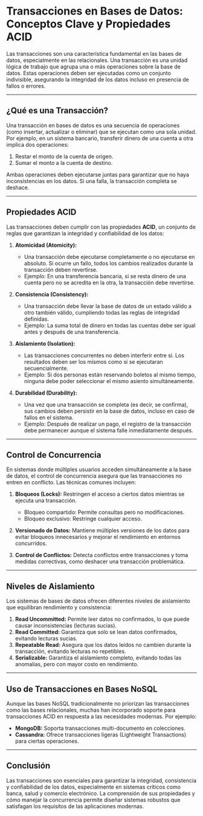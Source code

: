 # **Transacciones en Bases de Datos: Conceptos Clave y Propiedades ACID**

Las transacciones son una característica fundamental en las bases de datos, especialmente en las relacionales. Una transacción es una unidad lógica de trabajo que agrupa una o más operaciones sobre la base de datos. Estas operaciones deben ser ejecutadas como un conjunto indivisible, asegurando la integridad de los datos incluso en presencia de fallos o errores.

---

## **¿Qué es una Transacción?**  

Una transacción en bases de datos es una secuencia de operaciones (como insertar, actualizar o eliminar) que se ejecutan como una sola unidad. Por ejemplo, en un sistema bancario, transferir dinero de una cuenta a otra implica dos operaciones:  

1. Restar el monto de la cuenta de origen.  
2. Sumar el monto a la cuenta de destino.  

Ambas operaciones deben ejecutarse juntas para garantizar que no haya inconsistencias en los datos. Si una falla, la transacción completa se deshace.

---

## **Propiedades ACID**  

Las transacciones deben cumplir con las propiedades **ACID**, un conjunto de reglas que garantizan la integridad y confiabilidad de los datos:  

1. **Atomicidad (Atomicity):**  
   - Una transacción debe ejecutarse completamente o no ejecutarse en absoluto. Si ocurre un fallo, todos los cambios realizados durante la transacción deben revertirse.  
   - Ejemplo: En una transferencia bancaria, si se resta dinero de una cuenta pero no se acredita en la otra, la transacción debe revertirse.  

2. **Consistencia (Consistency):**  
   - Una transacción debe llevar la base de datos de un estado válido a otro también válido, cumpliendo todas las reglas de integridad definidas.  
   - Ejemplo: La suma total de dinero en todas las cuentas debe ser igual antes y después de una transferencia.  

3. **Aislamiento (Isolation):**  
   - Las transacciones concurrentes no deben interferir entre sí. Los resultados deben ser los mismos como si se ejecutaran secuencialmente.  
   - Ejemplo: Si dos personas están reservando boletos al mismo tiempo, ninguna debe poder seleccionar el mismo asiento simultáneamente.  

4. **Durabilidad (Durability):**  
   - Una vez que una transacción se completa (es decir, se confirma), sus cambios deben persistir en la base de datos, incluso en caso de fallos en el sistema.  
   - Ejemplo: Después de realizar un pago, el registro de la transacción debe permanecer aunque el sistema falle inmediatamente después.  

---

## **Control de Concurrencia**  

En sistemas donde múltiples usuarios acceden simultáneamente a la base de datos, el control de concurrencia asegura que las transacciones no entren en conflicto. Las técnicas comunes incluyen:  

1. **Bloqueos (Locks):** Restringen el acceso a ciertos datos mientras se ejecuta una transacción.  
   - Bloqueo compartido: Permite consultas pero no modificaciones.  
   - Bloqueo exclusivo: Restringe cualquier acceso.  

2. **Versionado de Datos:** Mantiene múltiples versiones de los datos para evitar bloqueos innecesarios y mejorar el rendimiento en entornos concurridos.  

3. **Control de Conflictos:** Detecta conflictos entre transacciones y toma medidas correctivas, como deshacer una transacción problemática.  

---

## **Niveles de Aislamiento**  

Los sistemas de bases de datos ofrecen diferentes niveles de aislamiento que equilibran rendimiento y consistencia:  

1. **Read Uncommitted:** Permite leer datos no confirmados, lo que puede causar inconsistencias (lecturas sucias).  
2. **Read Committed:** Garantiza que solo se lean datos confirmados, evitando lecturas sucias.  
3. **Repeatable Read:** Asegura que los datos leídos no cambien durante la transacción, evitando lecturas no repetibles.  
4. **Serializable:** Garantiza el aislamiento completo, evitando todas las anomalías, pero con mayor costo en rendimiento.  

---

## **Uso de Transacciones en Bases NoSQL**  

Aunque las bases NoSQL tradicionalmente no priorizan las transacciones como las bases relacionales, muchas han incorporado soporte para transacciones ACID en respuesta a las necesidades modernas. Por ejemplo:  

- **MongoDB:** Soporta transacciones multi-documento en colecciones.  
- **Cassandra:** Ofrece transacciones ligeras (Lightweight Transactions) para ciertas operaciones.  

---

## **Conclusión**  

Las transacciones son esenciales para garantizar la integridad, consistencia y confiabilidad de los datos, especialmente en sistemas críticos como banca, salud y comercio electrónico. La comprensión de sus propiedades y cómo manejar la concurrencia permite diseñar sistemas robustos que satisfagan los requisitos de las aplicaciones modernas.
